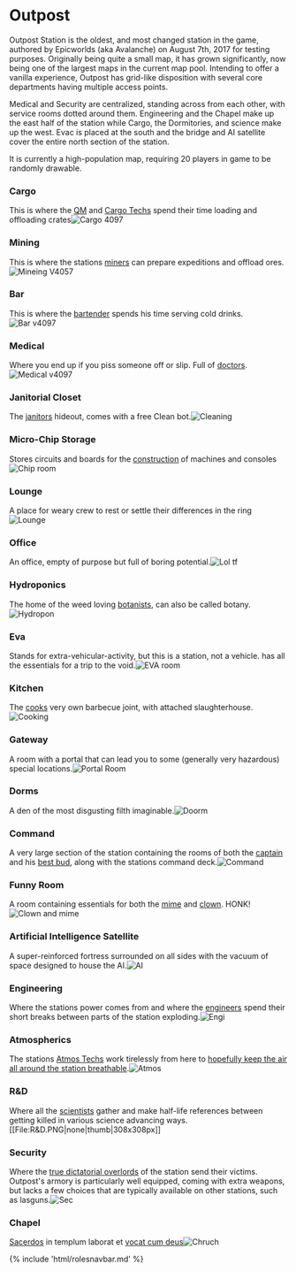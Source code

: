 # Outpost
Outpost Station is the oldest, and most changed station in the game, authored by Epicworlds (aka Avalanche) on August 7th, 2017 for testing purposes. Originally being quite a small map, it has grown significantly, now being one of the largest maps in the current map pool. Intending to offer a vanilla experience, Outpost has grid-like disposition with several core departments having multiple access points. 

Medical and Security are centralized, standing across from each other, with service rooms dotted around them. Engineering and the Chapel make up the east half of the station while Cargo, the Dormitories, and science make up the west. Evac is placed at the south and the bridge and AI satellite cover the entire north section of the station.

It is currently a high-population map, requiring 20 players in game to be randomly drawable.





### Cargo
This is where the [QM](Quartermaster.md) and [Cargo Techs](Cargo-Technician.md) spend their time loading and offloading crates![Cargo 4097](\img\No_image.png)

### Mining

This is where the stations [miners](Shaft-Miner.md) can prepare expeditions and offload ores.![Mineing V4057](\img\No_image.png)

### Bar
This is where the [bartender](Bartender.md) spends his time serving cold drinks.
![Bar v4097](\img\No_image.png)


### Medical
Where you end up if you piss someone off or slip. Full of [doctors](Medical-Doctor.md).![Medical v4097](\img\No_image.png)


### Janitorial Closet
The [janitors](Janitor.md) hideout, comes with a free Clean bot.![Cleaning](\img\No_image.png)


### Micro-Chip Storage
Stores circuits and boards for the [construction](Construction.md) of machines and consoles![Chip room](\img\No_image.png)

### Lounge
A place for weary crew to rest or settle their differences in the ring![Lounge](\img\No_image.png)

### Office
An office, empty of purpose but full of boring potential.![Lol tf](\img\No_image.png)
### Hydroponics
The home of the weed loving [botanists](Botanist.md), can also be called botany.![Hydropon](\img\No_image.png)

### Eva
Stands for extra-vehicular-activity, but this is a station, not a vehicle. has all the essentials for a trip to the void.![EVA room](\img\No_image.png)
### Kitchen
The [cooks](Chef.md) very own barbecue joint, with attached slaughterhouse.![Cooking](\img\No_image.png)
### Gateway
A room with a portal that can lead you to some (generally very hazardous) special locations.![Portal Room](\img\No_image.png)
### Dorms
A den of the most disgusting filth imaginable.![Doorm](\img\No_image.png)
### Command
A very large section of the station containing the rooms of both the [captain](Captain.md) and his [best bud](HoP.md), along with the stations command deck.![Command](\img\Command.png)
### Funny Room
A room containing essentials for both the [mime](Mime.md) and [clown](Clown.md). HONK!![Clown and mime](\img\No_image.png)
### Artificial Intelligence Satellite
A super-reinforced fortress surrounded on all sides with the vacuum of space designed to house the AI.![AI](\img\No_image.png)
### Engineering
Where the stations power comes from and where the [engineers](Engineer.md) spend their short breaks between parts of the station exploding.![Engi](\img\No_image.png)
### Atmospherics
The stations [Atmos Techs](Atmospherics-Technician.md) work tirelessly from here to [hopefully keep the air all around the station breathable](So-close-to-impossible-that-it-might-as-well-not-even-exist.md).![Atmos](\img\Atmos.png)
### R&D
Where all the [scientists](Scientist.md) gather and make half-life references between getting killed in various science advancing ways.[[File:R&D.PNG|none|thumb|308x308px]]
### Security
Where the [true dictatorial overlords](Security.md) of the station send their victims. Outpost's armory is particularly well equipped, coming with extra weapons, but lacks a few choices that are typically available on other stations, such as lasguns.![Sec](\img\Sec.png)
### Chapel
[Sacerdos](Chaplain.md) in templum laborat et [vocat cum deus](So-close-to-impossible-that-it-might-as-well-not-even-exist.md)![Chruch](\img\Chruch.png)



{% include 'html/rolesnavbar.md' %}